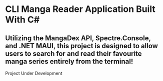 # CLI Manga Reader Application Built With C# 

## Utilizing the MangaDex API, Spectre.Console, and .NET MAUI, this project is designed to allow users to search for and read their favourite manga series entirely from the terminal!

 Project Under Development
